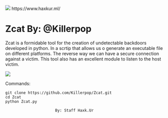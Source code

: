 <img src="https://3.bp.blogspot.com/-gzU03sGO4tE/XK4LjnrQTZI/AAAAAAAABH8/fYo3C6sfetcj-nd1LzNOVYJfDolQ9VT4wCK4BGAYYCw/s600/logohaxkur01.png" />
https://www.haxkur.ml/

# Zcat By: @Killerpop


Zcat is a formidable tool for the creation of undetectable 
backdoors developed in python. In a scrtip that allows us 
o generate an executable file on different platforms. 
The reverse way we can have a secure connection against a victim.
This tool also has an excellent module to listen to the host victim.


<img src="https://4.bp.blogspot.com/-V0UffFnTEZU/WnHFWou7hXI/AAAAAAAAAoQ/i4bbgtXdvvM6PSqJqRtn42Y19E_5SgeogCLcBGAs/s1600/Captura%2Bde%2Bpantalla%2B2018-01-31%2B10%253A31%253A28.png" />


Commands:

	git clone https://github.com/Killerpop/Zcat.git
	cd Zcat
	python Zcat.py

                          By: Staff Haxk.Ur
